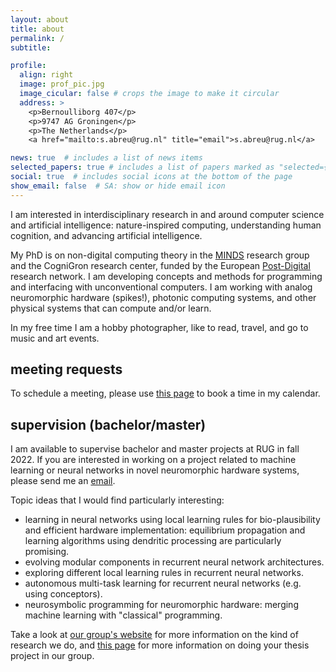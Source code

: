 ```yaml
---
layout: about
title: about
permalink: /
subtitle: 

profile:
  align: right
  image: prof_pic.jpg
  image_cicular: false # crops the image to make it circular
  address: >
    <p>Bernoulliborg 407</p>
    <p>9747 AG Groningen</p>
    <p>The Netherlands</p>
    <a href="mailto:s.abreu@rug.nl" title="email">s.abreu@rug.nl</a>

news: true  # includes a list of news items
selected_papers: true # includes a list of papers marked as "selected={true}"
social: true  # includes social icons at the bottom of the page
show_email: false  # SA: show or hide email icon
---
```


I am interested in interdisciplinary research in and around computer science and artificial intelligence: nature-inspired computing, understanding human cognition, and advancing artificial intelligence.

My PhD is on non-digital computing theory in the [MINDS](https://www.ai.rug.nl/minds/) research group and the CogniGron research center, funded by the European [Post-Digital](http://postdigital.astonphotonics.uk) research network.
I am developing concepts and methods for programming and interfacing with unconventional computers. I am working with analog neuromorphic hardware (spikes!), photonic computing systems, and other physical systems that can compute and/or learn.

In my free time I am a hobby photographer, like to read, travel, and go to music and art events.

## meeting requests

To schedule a meeting, please use [this page](https://calendar.google.com/calendar/appointments/schedules/AcZssZ2rU1Lj1enWIUHfiUYBFg-ZCOWu4CIIrLuWZ8_etiYXOX-10c52sYEM8Ce9BL7Zp7vDirMTnS5e) to book a time in my calendar.

## supervision (bachelor/master)
I am available to supervise bachelor and master projects at RUG in fall 2022.
If you are interested in working on a project related to machine learning or neural networks in novel neuromorphic hardware systems, please send me an [email](mailto:s.abreu@rug.nl).

Topic ideas that I would find particularly interesting: 
- learning in neural networks using local learning rules for bio-plausibility and efficient hardware implementation: equilibrium propagation and learning algorithms using dendritic processing are particularly promising.
- evolving modular components in recurrent neural network architectures.
- exploring different local learning rules in recurrent neural networks.
- autonomous multi-task learning for recurrent neural networks (e.g. using conceptors).
- neurosymbolic programming for neuromorphic hardware: merging machine learning with "classical" programming.
<!-- - automated machine learning using neural networks. -->

Take a look at [our group's website](https://www.ai.rug.nl/minds/) for more information on the kind of research we do, and [this page](https://www.ai.rug.nl/minds/teaching/studentprojects/) for more information on doing your thesis project in our group.

<!-- Put your address / P.O. box / other info right below your picture. You can also disable any these elements by editing `profile` property of the YAML header of your `_pages/about.md`. Edit `_bibliography/papers.bib` and Jekyll will render your [publications page](/al-folio/publications/) automatically. -->

<!-- Link to your social media connections, too. This theme is set up to use [Font Awesome icons](http://fortawesome.github.io/Font-Awesome/) and [Academicons](https://jpswalsh.github.io/academicons/), like the ones below. Add your Facebook, Twitter, LinkedIn, Google Scholar, or just disable all of them. -->
